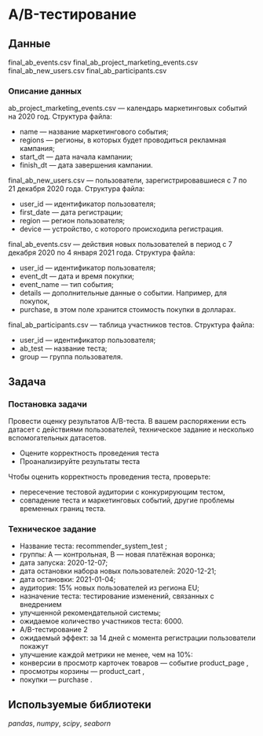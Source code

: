 # A/B-тестирование

## Данные
final_ab_events.csv
final_ab_project_marketing_events.csv
final_ab_new_users.csv
final_ab_participants.csv

### Описание данных
ab_project_marketing_events.csv — календарь маркетинговых событий на 2020 год.
Структура файла:
* name — название маркетингового события;
* regions — регионы, в которых будет проводиться рекламная кампания;
* start_dt — дата начала кампании;
* finish_dt — дата завершения кампании.

final_ab_new_users.csv — пользователи, зарегистрировавшиеся с 7 по 21 декабря 2020 года.
Структура файла:
* user_id — идентификатор пользователя;
* first_date — дата регистрации;
* region — регион пользователя;
* device — устройство, с которого происходила регистрация.

final_ab_events.csv — действия новых пользователей в период с 7 декабря 2020 по 4 января 2021 года.
Структура файла:
* user_id — идентификатор пользователя;
* event_dt — дата и время покупки;
* event_name — тип события;
* details — дополнительные данные о событии. Например, для покупок,
* purchase, в этом поле хранится стоимость покупки в долларах.

final_ab_participants.csv — таблица участников тестов.
Структура файла:
* user_id — идентификатор пользователя;
* ab_test — название теста;
* group — группа пользователя.

## Задача

### Постановка задачи
Провести оценку результатов A/B-теста. В вашем распоряжении есть датасет с действиями пользователей, техническое задание и несколько вспомогательных датасетов.

* Оцените корректность проведения теста
* Проанализируйте результаты теста

Чтобы оценить корректность проведения теста, проверьте:
* пересечение тестовой аудитории с конкурирующим тестом,
* совпадение теста и маркетинговых событий, другие проблемы временных границ теста.

### Техническое задание
* Название теста: recommender_system_test ;
* группы: А — контрольная, B — новая платёжная воронка;
* дата запуска: 2020-12-07;
* дата остановки набора новых пользователей: 2020-12-21;
* дата остановки: 2021-01-04;
* аудитория: 15% новых пользователей из региона EU;
* назначение теста: тестирование изменений, связанных с внедрением
* улучшенной рекомендательной системы;
* ожидаемое количество участников теста: 6000.
* A/B-тестирование 2
* ожидаемый эффект: за 14 дней с момента регистрации пользователи покажут
* улучшение каждой метрики не менее, чем на 10%:
* конверсии в просмотр карточек товаров — событие product_page ,
* просмотры корзины — product_cart ,
* покупки — purchase .

## Используемые библиотеки
*pandas*, *numpy*, *scipy*, *seaborn*
